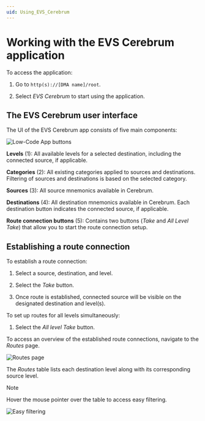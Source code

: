```yaml
---
uid: Using_EVS_Cerebrum
---
```


# Working with the EVS Cerebrum application

To access the application:

1. Go to `http(s)://[DMA name]/root`.

1. Select *EVS Cerebrum* to start using the application.

## The EVS Cerebrum user interface

The UI of the EVS Cerebrum app consists of five main components:

![Low-Code App buttons](~/user-guide/images/EVS_Cerebrum_UI.png)

**Levels** (1): All available levels for a selected destination, including the connected source, if applicable.

**Categories** (2): All existing categories applied to sources and destinations. Filtering of sources and destinations is based on the selected category.

**Sources** (3): All source mnemonics available in Cerebrum.

**Destinations** (4): All destination mnemonics available in Cerebrum. Each destination button indicates the connected source, if applicable.

**Route connection buttons** (5): Contains two buttons (*Take* and *All Level Take*) that allow you to start the route connection setup.

## Establishing a route connection

To establish a route connection:

1. Select a source, destination, and level.

1. Select the *Take* button.

1. Once route is established, connected source will be visible on the designated destination and level(s).

<!--Add step-by-step instructions -->

To set up routes for all levels simultaneously:

1. Select the *All level Take* button.

<!--Add step-by-step instructions -->

To access an overview of the established route connections, navigate to the *Routes* page.

![*Routes* page](~/user-guide/images/Routes_page.png)

The *Routes* table lists each destination level along with its corresponding source level.

> [!NOTE]
> Hover the mouse pointer over the table to access easy filtering.
>
> ![Easy filtering](~/user-guide/images/Easy_Filtering.png)
